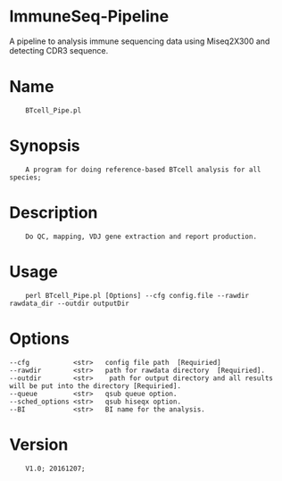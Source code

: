 # ImmuneSeq-Pipeline
A pipeline to analysis immune sequencing data using Miseq2X300 and detecting CDR3 sequence.

# Name
        BTcell_Pipe.pl
# Synopsis
        A program for doing reference-based BTcell analysis for all species;
# Description
        Do QC, mapping, VDJ gene extraction and report production.
# Usage
        perl BTcell_Pipe.pl [Options] --cfg config.file --rawdir rawdata_dir --outdir outputDir
# Options
    --cfg           <str>   config file path  [Requiried]
    --rawdir        <str>   path for rawdata directory  [Requiried].
    --outdir        <str>    path for output directory and all results will be put into the directory [Requiried].
    --queue         <str>   qsub queue option. 
    --sched_options <str>   qsub hiseqx option.
    --BI            <str>   BI name for the analysis.
# Version
        V1.0; 20161207; 
